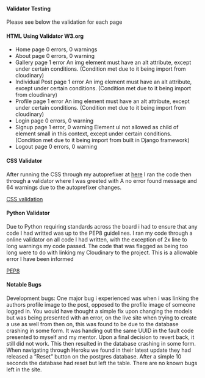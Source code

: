 #### Validator Testing
Please see below the validation for each page

#### HTML Using Validator W3.org
* Home page 0 errors, 0 warnings
* About page 0 errors, 0 warning
* Gallery page 1 error An img element must have an alt attribute, except under certain conditions. (Condition met due to it being import from cloudinary)
* Individual Post page 1 error An img element must have an alt attribute, except under certain conditions. (Condition met due to it being import from cloudinary)
* Profile page 1 error An img element must have an alt attribute, except under certain conditions. (Condition met due to it being import from cloudinary)
* Login page 0 errors, 0 warning
* Signup page 1 error, 0 warning Element ul not allowed as child of element small in this context, except under certain conditions. (Condition met due to it being import from built in Django framework)
* Logout page 0 errors, 0 warning


#### CSS Validator
After running the CSS through my autoprefixer at [here](https://autoprefixer.github.io/) I ran the code then through a validator where I was greeted with A no error found message and 64 warnings due to the autoprefixer changes.

[CSS validation](/documentation/testing/css_validator.png)

#### Python Validator
Due to Python requiring standards across the board i had to ensure that any code I had writted was up to the PEP8 guidelines. I ran my code through a online validator on all code I had written, with the exception of 2x line to long warnings my code passed. The code that was flagged as being too long were to do with linking my Cloudinary to the project. This is a allowable error I have been informed

[PEP8](http://pep8online.com/)

#### 
#### Notable Bugs

Development bugs: One major bug i experienced was when i was linking the authors profile image to the post, opposed to the profile image of someone logged in. You would have thought a simple fix upon changing the models but was being presented with an error, on the live site when trying to create a use as well from then on, this was found to be due to the database crashing in some form. It was handing out the same UUID in the fault code presented to myself and my mentor. Upon a final decision to revert back, it still did not work. This then resulted in the database crashing in some form. When navigating through Heroku we found in their latest update they had released a “Reset” button on the postgres database. After a simple 10 seconds the database had reset but left the table.
There are no known bugs left in the site.
